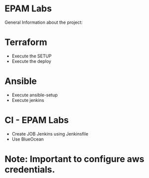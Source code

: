 #  EPAM Labs 

General Information about the project:

# Terraform

- Execute the SETUP
- Execute the deploy

# Ansible

- Execute ansible-setup
- Execute jenkins

# CI - EPAM Labs 

 - Create JOB Jenkins using Jenkinsfile
 - Use BlueOcean


# Note: Important to configure aws credentials.
